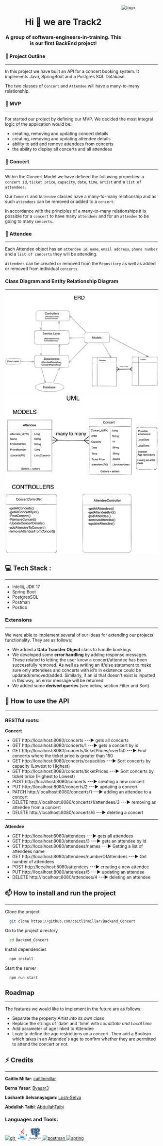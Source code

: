 


<img src="./TRack 2.png" align="right" alt="logo" width="120" height="120"/>


<h1 align="center">Hi 👋 we are Track2</h1>
<h3 align="center">A group of software-engineers-in-training. This is our first BackEnd project!</h3>




### 🚀 Project Outline

---

<p> In this project we have built an API for a concert booking system. It implements Java, SpringBoot and a Postgres SQL Database. 

The two classes of `Concert` and `Attendee` will have a many-to-many relationship.

</p>


###  🌱 MVP

---

<p>
For started our project by defining our MVP. We decided the most integral logic of the application would be:

- creating, removing and updating concert details
- creating, removing and updating attendee details
- ability to add and remove attendees from concerts
- the ability to display all concerts and all attendees

### 🎸 Concert

---
Within the Concert Model we have defined the following properties: a `concert id`, `ticket price`, `capacity`, `date`, `time`, `artist` and a `list of attendees`.

Our `Concert` and `Attendee` classes have a many-to-many relationship and as such `attendees` can be removed or added to a `concert`.

In accordance with the principles of a many-to-many relationships it is possible for a `concert` to have many `attendees` and for an `attendee` to be going to many `concerts`.

### 🎹 Attendee

---
Each Attendee object has an `attendee id`, `name`, `email address`, `phone number` and a `list of concerts` they will be attending.

`Attendees` can be created or removed from the `Repository` as well as added or removed from individual `concerts`.
</p>


### Class Diagram and Entity Relationship Diagram

---
<div>
<img src="./ERDnoBG.png" alt ="erd diagram"/>
<img src="./UMLnoBG.png" alt ="uml diagram"/>
</div>

## 💻 Tech Stack :

---
- Intellij, JDK 17
- Spring Boot
- PostgresSQL
- Postman
- Postico

### Extensions

---
We were able to implement several of our ideas for extending our projects' functionality. They are as follows:
- We added a **Data Transfer Object** class to handle bookings
- We developed some **error handling** by adding response messages.
These related to letting the user know a concert/attendee has been successfully removed.
As well as writing an if/else statement to make sure only attendees and concerts with id's in existence could be updated/removed/added.
Similarly, if an id that doesn't exist is inputted in this way, an error message will be returned 
- We added some **derived queries** (see below, section Filter and Sort)


## 💬 How to use the API

---
### RESTful roots:
**Concert**
- GET http://localhost:8080/concerts ---►
gets all concerts
- GET http://localhost:8080/concerts/1 ---►
  gets a concert by id
- GET http://localhost:8080/concerts/ticketPrices/over150 ---►
Find concerts where the ticket price is greater than 150
- GET http://localhost:8080/concerts/capacities ---►
Sort concerts by capacity (Lowest to Highest)
- GET http://localhost:8080/concerts/ticketPrices ---►
Sort concerts by ticket price (Highest to Lowest)
- POST http://localhost:8080/concerts ---►
creating a new concert
- PUT http://localhost:8080/concerts/2 ---►
updating a concert
- PATCH http://localhost:8080/concerts/1 ---►
adding an attendee to a concert
- DELETE http://localhost:8080/concerts/1/attendees/3 ---►
removing an attendee from a concert
- DELETE http://localhost:8080/concerts/6 ---►
deleting a concert
---
**Attendee**
- GET http://localhost:8080/attendees ---►
gets all attendees
- GET http://localhost:8080/attendees/3 ---►
gets an attendee by id
- GET http://localhost:8080/attendees/names ---►
Getting a list of attendees name
- GET http://localhost:8080/attendees/numberOfAttendees ---►
Get number of attendees
- POST http://localhost:8080/attendees ---►
creating a new attendee
- PUT http://localhost:8080/attendees/5 ---►
updating an attendee
- DELETE http://localhost:8080/attendees/4 ---►
deleting an attendee



## 📫 How to install and run the project

---
Clone the project

```bash
  git clone https://github.com/caitlinmillar/Backend_Concert
```

Go to the project directory

```bash
  cd Backend_Concert
```

Install dependencies

```bash
  npm install
```

Start the server

```bash
  npm run start
```
## Roadmap

---
The features we would like to implement in the future are as follows:
- Separate the property Artist *into its own class*
- Replace the strings of 'date' and 'time' with *LocalDate and LocalTime*
- Add parameter of age linked to Attendee
- Logic to define the age restrictions on a concert. Then add a Boolean which takes in an Attendee's age to confirm whether they are permitted to attend the concert or not.




## ⚡ Credits

---
**Caitlin Millar**: [caitlinmillar](https://github.com/caitlinmillar)

**Berna Yasar**: [Byasar3](https://github.com/Byasar3)

**Loshanth Selvanayagam**: [Losh-Selva](https://github.com/Losh-Selva)

**Abdullah Taibi**: [AbdullahTaibi](https://github.com/AbdullahTaibi)

[//]: # (<h3 align="left">Connect with me:</h3>)

[//]: # (<p align="left">)

[//]: # (</p>)

<h3 align="left">Languages and Tools:</h3>
<p align="left"> <a href="https://git-scm.com/" target="_blank" rel="noreferrer"> <img src="https://www.vectorlogo.zone/logos/git-scm/git-scm-icon.svg" alt="git" width="40" height="40"/> </a> <a href="https://www.java.com" target="_blank" rel="noreferrer"> <img src="https://raw.githubusercontent.com/devicons/devicon/master/icons/java/java-original.svg" alt="java" width="40" height="40"/> </a> <a href="https://www.postgresql.org" target="_blank" rel="noreferrer"> <img src="https://raw.githubusercontent.com/devicons/devicon/master/icons/postgresql/postgresql-original-wordmark.svg" alt="postgresql" width="40" height="40"/> </a> <a href="https://postman.com" target="_blank" rel="noreferrer"> <img src="https://www.vectorlogo.zone/logos/getpostman/getpostman-icon.svg" alt="postman" width="40" height="40"/> </a> <a href="https://spring.io/" target="_blank" rel="noreferrer"> <img src="https://www.vectorlogo.zone/logos/springio/springio-icon.svg" alt="spring" width="40" height="40"/> </a> </p>
